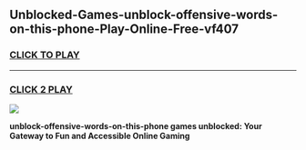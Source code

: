 
## Unblocked-Games-unblock-offensive-words-on-this-phone-Play-Online-Free-vf407
<h3>
<a href="https://premium76.site?title=unblock-offensive-words-on-this-phone&ref=26A">CLICK TO PLAY</a></h3>
<hr>

<h3>
<a href="https://premium76.site?title=unblock-offensive-words-on-this-phone&ref=26A">CLICK 2 PLAY</a>
  
</h3>

<a href="https://premium76.site?title=unblock-offensive-words-on-this-phone&ref=26A"><img src="https://clearcache.store/games.png"></a>


**unblock-offensive-words-on-this-phone games unblocked: Your Gateway to Fun and Accessible Online Gaming**
